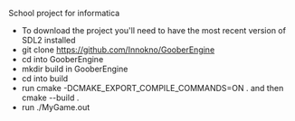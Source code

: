 School project for informatica
 
- To download the project you'll need to have the most recent version of SDL2 installed
- git clone https://github.com/Innokno/GooberEngine
- cd into GooberEngine
- mkdir build in GooberEngine
- cd into build
- run cmake -DCMAKE_EXPORT_COMPILE_COMMANDS=ON . and then cmake --build .
- run ./MyGame.out
